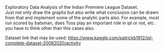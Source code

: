 Exploratory Data Analysis of the Indian Premiere League Dataset.   
Just not only draw the graphs but also write  what conclusion can be drawn from that and implement some of the analytic parts also. 
For example, most run scored by batsman, does Toss play an important role in ipl or not, etc . you have to think other than this cases also. 

Dataset link  that may be used: https://www.kaggle.com/patrickb1912/ipl-complete-dataset-20082020/activity 
